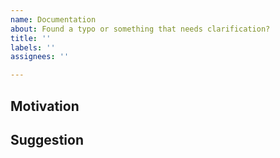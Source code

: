 ```yaml
---
name: Documentation
about: Found a typo or something that needs clarification?
title: ''
labels: ''
assignees: ''

---
```


<!-- Thanks for taking the time to open an issue and help make the docs better -->

## Motivation

<!-- Why should we update our docs? -->

<!-- What should we do instead? -->

## Suggestion

<!-- What should we do instead? -->
